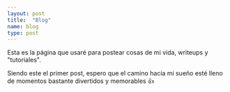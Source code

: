 ```yaml
---
layout: post
title:  "Blog"
name: blog
type: post
---
```


Esta es la página que usaré para postear cosas de mi vida, writeups y "tutoriales".

Siendo este el primer post, espero que el camino hacia mi sueño esté lleno de momentos bastante divertidos y memorables &#x1F44D;
